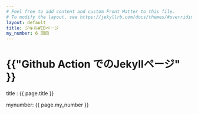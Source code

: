 ```yaml
---
# Feel free to add content and custom Front Matter to this file.
# To modify the layout, see https://jekyllrb.com/docs/themes/#overriding-theme-defaults
layout: default
title: ジキルWEBページ
my_number: 6 回目
---
```

<h1>{{"Github Action でのJekyllページ" }}</h1>
<p>title   : {{ page.title }}</p>
<p>mynumber: {{ page.my_number }}</p>
